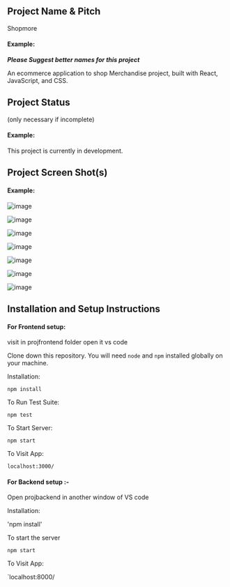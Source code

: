 ## Project Name & Pitch
Shopmore
#### Example:
***Please Suggest better names for this project***

An ecommerce application to shop Merchandise project, built with React, JavaScript, and CSS.

## Project Status
(only necessary if incomplete)

#### Example:

This project is currently in development. 
## Project Screen Shot(s)

#### Example:   

![image](https://github.com/meetsundrani/rarebuy_store/assets/41486000/ec1517f4-369e-490e-8cc5-fd2f6bd45d04)


![image](https://github.com/meetsundrani/rarebuy_store/assets/41486000/d46641d6-50a8-4b1f-976c-847473275690)

![image](https://github.com/meetsundrani/rarebuy_store/assets/41486000/97400d99-b516-4684-a20c-16a9ac6e08e8)

![image](https://github.com/meetsundrani/rarebuy_store/assets/41486000/373dd6ad-98a9-4df3-a10e-ef2db6b61369)

![image](https://github.com/meetsundrani/rarebuy_store/assets/41486000/08e644e5-8172-4345-ba9a-5d077fec9798)

![image](https://github.com/meetsundrani/rarebuy_store/assets/41486000/18842f81-5a97-430f-b5e0-2121bfe1fcf9)

![image](https://github.com/meetsundrani/rarebuy_store/assets/41486000/de952232-a9b7-471a-bf68-53282db9ef69)







## Installation and Setup Instructions

#### For Frontend setup:  

visit in projfrontend folder open it vs code

Clone down this repository. You will need `node` and `npm` installed globally on your machine.  

Installation:

`npm install`  

To Run Test Suite:  

`npm test`  

To Start Server:

`npm start`  

To Visit App:

`localhost:3000/`  

#### For Backend setup :-
Open projbackend in another window of VS code

Installation:

'npm install'

To start the server

`npm start`

To Visit App:

`localhost:8000/
